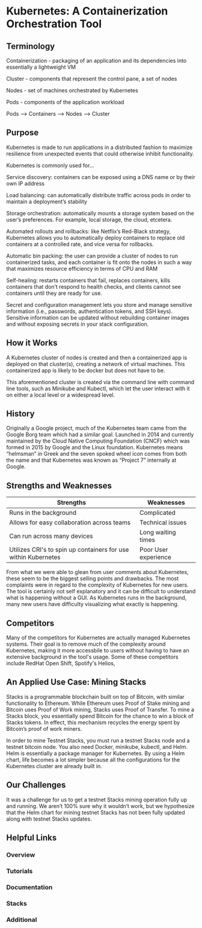# Kubernetes: A Containerization Orchestration Tool

## Terminology
Containerization - packaging of an application and its dependencies into essentially a lightweight VM

Cluster - components that represent the control pane, a set of nodes

Nodes - set of machines orchestrated by Kubernetes

Pods - components of the application workload

Pods --> Containers --> Nodes --> Cluster

## Purpose

Kubernetes is made to run applications in a distributed fashion to maximize resilience from unexpected events that could otherwise inhibit functionality. 

Kubernetes is commonly used for... 

Service discovery: containers can be exposed using a DNS name or by their own IP address 

Load balancing: can automatically distribute traffic across pods in order to maintain a deployment’s stability 

Storage orchestration: automatically mounts a storage system based on the user’s preferences. For example, local storage, the cloud, etcetera. 

Automated rollouts and rollbacks: like Netflix’s Red-Black strategy, Kubernetes allows you to automatically deploy containers to replace old containers at a controlled rate, and vice versa for rollbacks. 

Automatic bin packing: the user can provide a cluster of nodes to run containerized tasks, and each container is fit onto the nodes in such a way that maximizes resource efficiency in terms of CPU and RAM 

Self-healing: restarts containers that fail, replaces containers, kills containers that don’t respond to health checks, and clients cannot see containers until they are ready for use. 

Secret and configuration management lets you store and manage sensitive information (i.e., passwords, authentication tokens, and SSH keys). Sensitive information can be updated without rebuilding container images and without exposing secrets in your stack configuration. 

## How it Works

A Kubernetes cluster of nodes is created and then a containerized app is deployed on that cluster(s), creating a network of virtual machines. This containerized app is likely to be docker but does not have to be. 

This aforementioned cluster is created via the command line with command line tools, such as Minikube and Kubectl, which let the user interact with it on either a local level or a widespread level. 

## History
Originally a Google project, much of the Kubernetes team came from the Google Borg team which had a similar goal. Launched in 2014 and currently maintained by the Cloud Native Computing Foundation (CNCF) which was formed in 2015 by Google and the Linux foundation. Kubernetes means “helmsman” in Greek and the seven spoked wheel icon comes from both the name and that Kubernetes was known as “Project 7” internally at Google.  

## Strengths and Weaknesses

| Strengths | Weaknesses |
|-----------|------------|
| Runs in the background | Complicated |
| Allows for easy collaboration across teams | Technical issues|
|Can run across many devices | Long waiting times |
| Utilizes CRI's to spin up containers for use within Kubernetes | Poor User experience |

From what we were able to glean from user comments about Kubernetes, these seem to be the biggest selling points and drawbacks. The most complaints were in regard to the complexity of Kubernetes for new users. The tool is certainly not self explanatory and it can be difficult to understand what is happening without a GUI. As Kubernetes runs in the background, many new users have difficulty visualizing what exactly is happening. 

## Competitors

Many of the competitors for Kubernetes are actually managed Kubernetes systems. Their goal is to remove much of the complexity around Kubernetes, making it more accessbile to users without having to have an extensive background in the tool's usage. Some of these competitors include RedHat Open Shift, Spotify's Helios, 

## An Applied Use Case: Mining Stacks

Stacks is a programmable blockchain built on top of Bitcoin, with similar functionality to Ethereum. While Ethereum uses Proof of Stake mining and Bitcoin uses Proof of Work mining, Stacks uses Proof of Transfer. To mine a Stacks block, you essentially spend Bitcoin for the chance to win a block of Stacks tokens. In effect, this mechanism recycles the energy spent by Bitcoin’s proof of work miners. 

In order to mine Testnet Stacks, you must run a testnet Stacks node and a testnet bitcoin node. You also need Docker, minikube, kubectl, and Helm. Helm is essentially a package manager for Kubernetes. By using a Helm chart, life becomes a lot simpler because all the configurations for the Kubernetes cluster are already built in. 

## Our Challenges

It was a challenge for us to get a testnet Stacks mining operation fully up and running. We aren’t 100% sure why it wouldn’t work, but we hypothesize that the Helm chart for mining testnet Stacks has not been fully updated along with testnet Stacks updates. 

## Helpful Links
### Overview

### Tutorials

### Documentation

### Stacks

### Additional

